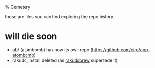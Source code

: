 % Cemetery

those are files you can find exploring the repo history.

# will die soon

* ab/ (atombomb) has now its own repo (https://github.com/eiro/app-atombomb)
* rakudo_install deleted (as [rakudobrew](https://github.com/tadzik/rakudobrew) supersede it)

